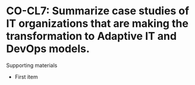 # CO-CL7:  	Summarize case studies of IT organizations that are making the transformation to Adaptive IT and DevOps models.	 

Supporting materials

* First item